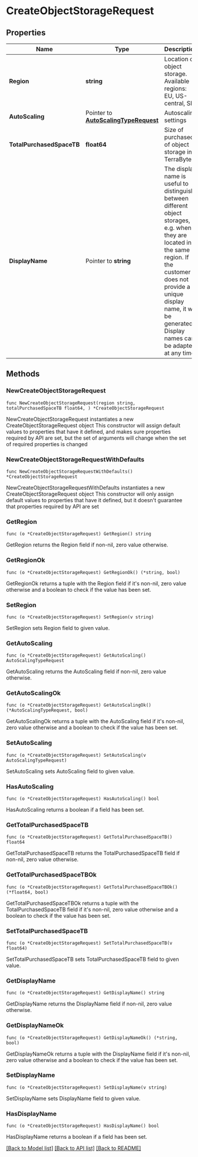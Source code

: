 # CreateObjectStorageRequest

## Properties

Name | Type | Description | Notes
------------ | ------------- | ------------- | -------------
**Region** | **string** | Location of object storage. Available regions: EU, US-central, SIN | [default to "EU"]
**AutoScaling** | Pointer to [**AutoScalingTypeRequest**](AutoScalingTypeRequest.md) | Autoscaling settings | [optional] 
**TotalPurchasedSpaceTB** | **float64** | Size of purchased of object storage in TerraByte. | 
**DisplayName** | Pointer to **string** | The display name is useful to distinguish between different object storages, e.g. when they are located in the same region. If the customer does not provide a unique display name, it will be generated. Display names can be adapted at any time. | [optional] 

## Methods

### NewCreateObjectStorageRequest

`func NewCreateObjectStorageRequest(region string, totalPurchasedSpaceTB float64, ) *CreateObjectStorageRequest`

NewCreateObjectStorageRequest instantiates a new CreateObjectStorageRequest object
This constructor will assign default values to properties that have it defined,
and makes sure properties required by API are set, but the set of arguments
will change when the set of required properties is changed

### NewCreateObjectStorageRequestWithDefaults

`func NewCreateObjectStorageRequestWithDefaults() *CreateObjectStorageRequest`

NewCreateObjectStorageRequestWithDefaults instantiates a new CreateObjectStorageRequest object
This constructor will only assign default values to properties that have it defined,
but it doesn't guarantee that properties required by API are set

### GetRegion

`func (o *CreateObjectStorageRequest) GetRegion() string`

GetRegion returns the Region field if non-nil, zero value otherwise.

### GetRegionOk

`func (o *CreateObjectStorageRequest) GetRegionOk() (*string, bool)`

GetRegionOk returns a tuple with the Region field if it's non-nil, zero value otherwise
and a boolean to check if the value has been set.

### SetRegion

`func (o *CreateObjectStorageRequest) SetRegion(v string)`

SetRegion sets Region field to given value.


### GetAutoScaling

`func (o *CreateObjectStorageRequest) GetAutoScaling() AutoScalingTypeRequest`

GetAutoScaling returns the AutoScaling field if non-nil, zero value otherwise.

### GetAutoScalingOk

`func (o *CreateObjectStorageRequest) GetAutoScalingOk() (*AutoScalingTypeRequest, bool)`

GetAutoScalingOk returns a tuple with the AutoScaling field if it's non-nil, zero value otherwise
and a boolean to check if the value has been set.

### SetAutoScaling

`func (o *CreateObjectStorageRequest) SetAutoScaling(v AutoScalingTypeRequest)`

SetAutoScaling sets AutoScaling field to given value.

### HasAutoScaling

`func (o *CreateObjectStorageRequest) HasAutoScaling() bool`

HasAutoScaling returns a boolean if a field has been set.

### GetTotalPurchasedSpaceTB

`func (o *CreateObjectStorageRequest) GetTotalPurchasedSpaceTB() float64`

GetTotalPurchasedSpaceTB returns the TotalPurchasedSpaceTB field if non-nil, zero value otherwise.

### GetTotalPurchasedSpaceTBOk

`func (o *CreateObjectStorageRequest) GetTotalPurchasedSpaceTBOk() (*float64, bool)`

GetTotalPurchasedSpaceTBOk returns a tuple with the TotalPurchasedSpaceTB field if it's non-nil, zero value otherwise
and a boolean to check if the value has been set.

### SetTotalPurchasedSpaceTB

`func (o *CreateObjectStorageRequest) SetTotalPurchasedSpaceTB(v float64)`

SetTotalPurchasedSpaceTB sets TotalPurchasedSpaceTB field to given value.


### GetDisplayName

`func (o *CreateObjectStorageRequest) GetDisplayName() string`

GetDisplayName returns the DisplayName field if non-nil, zero value otherwise.

### GetDisplayNameOk

`func (o *CreateObjectStorageRequest) GetDisplayNameOk() (*string, bool)`

GetDisplayNameOk returns a tuple with the DisplayName field if it's non-nil, zero value otherwise
and a boolean to check if the value has been set.

### SetDisplayName

`func (o *CreateObjectStorageRequest) SetDisplayName(v string)`

SetDisplayName sets DisplayName field to given value.

### HasDisplayName

`func (o *CreateObjectStorageRequest) HasDisplayName() bool`

HasDisplayName returns a boolean if a field has been set.


[[Back to Model list]](../README.md#documentation-for-models) [[Back to API list]](../README.md#documentation-for-api-endpoints) [[Back to README]](../README.md)


